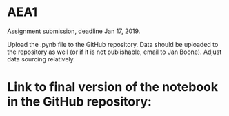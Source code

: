 # AEA1

Assignment submission, deadline Jan 17, 2019.

Upload the .pynb file to the GitHub repository. Data should be uploaded to the repository as well (or if it is not publishable, email to Jan Boone). Adjust data sourcing relatively.

# Link to final version of the notebook in the GitHub repository:
